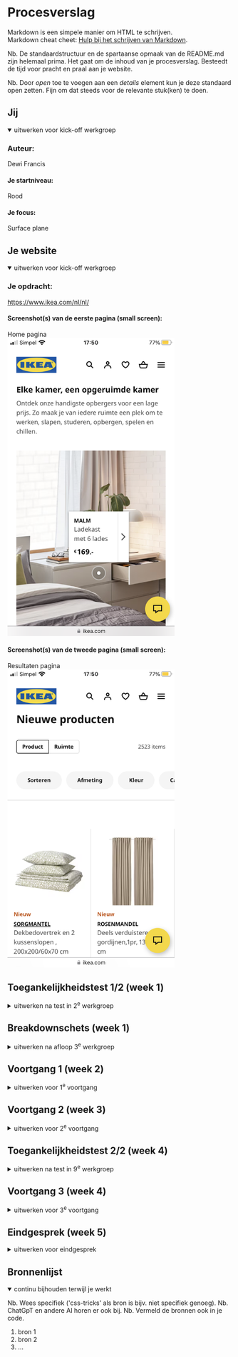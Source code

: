 # Procesverslag
Markdown is een simpele manier om HTML te schrijven.  
Markdown cheat cheet: [Hulp bij het schrijven van Markdown](https://github.com/adam-p/markdown-here/wiki/Markdown-Cheatsheet).

Nb. De standaardstructuur en de spartaanse opmaak van de README.md zijn helemaal prima. Het gaat om de inhoud van je procesverslag. Besteedt de tijd voor pracht en praal aan je website.

Nb. Door *open* toe te voegen aan een *details* element kun je deze standaard open zetten. Fijn om dat steeds voor de relevante stuk(ken) te doen.





## Jij

<details open>
  <summary>uitwerken voor kick-off werkgroep</summary>

  ### Auteur:
  Dewi Francis

  #### Je startniveau:
  Rood

  #### Je focus:
  Surface plane
 
</details>





## Je website

<details open>
  <summary>uitwerken voor kick-off werkgroep</summary>

  ### Je opdracht:
  https://www.ikea.com/nl/nl/

  #### Screenshot(s) van de eerste pagina (small screen): 
  Home pagina  
  <img src="readme-images/ikeahome.PNG" width="375px" alt="Home pagina van de Ikea site">

  #### Screenshot(s) van de tweede pagina (small screen):
  Resultaten pagina  
  <img src="readme-images/ikearesultaten.PNG" width="375px" alt="Resulaten pagina van de Ikea site">
 
</details>



## Toegankelijkheidstest 1/2 (week 1)

<details>
  <summary>uitwerken na test in 2<sup>e</sup> werkgroep</summary>

  ### Bevindingen
  Lijst met je bevindingen die in de test naar voren kwamen:

<img src="readme-images/wcag1of5.JPG" width="375px" alt="checklist">
<img src="readme-images/wcag2of5.JPG" width="375px" alt="checklist">
<img src="readme-images/wcag3of5.JPG" width="375px" alt="checklist">
<img src="readme-images/wcag4of5.JPG" width="375px" alt="checklist">
<img src="readme-images/wcag5of5.JPG" width="375px" alt="checklist">


</details>



## Breakdownschets (week 1)

<details>
  <summary>uitwerken na afloop 3<sup>e</sup> werkgroep</summary>

  ### de hele pagina (Home pagina): 
  <img src="readme-images/schetsh1.JPG" width="375px" alt="breakdown van de hele pagina">
  <img src="readme-images/schetsh2.JPG" width="375px" alt="breakdown van de hele pagina">
  <img src="readme-images/schetsh3.JPG" width="375px" alt="breakdown van de hele pagina">
  <img src="readme-images/schetsh4.JPG" width="375px" alt="breakdown van de hele pagina">
  <img src="readme-images/schetsh5.JPG" width="375px" alt="breakdown van de hele pagina">

  ### dynamisch deel (klikbare img): 
  <img src="readme-images/schetsimg.JPG" width="375px" alt="breakdown van een dynamisch deel">

  ### wellicht nog een dynamisch deel (footer dropdown): 
  <img src="readme-images/schetsfooterdrowpdown.JPG" width="375px" alt="breakdown van nog een dynamisch deel">

  ### de hele pagina (Product pagina): 
  <img src="readme-images/schetsp1.JPG" width="375px" alt="breakdown van de hele pagina">
  <img src="readme-images/schetsp2.JPG" width="375px" alt="breakdown van de hele pagina">
  <img src="readme-images/schetsp3.JPG" width="375px" alt="breakdown van de hele pagina">

  ### dynamisch deel (productinformatie pop-up): 
  <img src="readme-images/schetsproductinfopopup.JPG" width="375px" alt="breakdown van een dynamisch deel">

  ### wellicht nog een dynamisch deel (beoordelingen pop-up): 
  <img src="readme-images/schetsbeoordelingen.JPG" width="375px" alt="breakdown van nog een dynamisch deel">

</details>





## Voortgang 1 (week 2)

<details>
  <summary>uitwerken voor 1<sup>e</sup> voortgang</summary>

  ### Stand van zaken
  hier dit ging goed & dit was lastig (neem ook screenshots op van delen van je website en code)

Het lastigste vind ik om de lay-out goed te krijgen. Ik merk dat ik zowel flex als grid best wel lastig vind en dat die dingen toepassen op mijn site ingewikkelder is dan de oefeningen erover maken. Verder ben ik ook gewoon nog niet heel ver. Mijn html is nog niet helemaal compleet en de code is over het algemeen nog een beetje rommelig. 

  ### Agenda voor meeting
  samen met je groepje opstellen

  | student 1      | student 2          | student 3    | student 4        |
  | ---            | ---                | ---          | ---              |
  | dit bespreken  | en dit             | en ik dit    | en dan ik dat    |
  | en dat ook nog | dit als er tijd is | nog een punt | dit wil ik zeker |
  | ...            | ...                | ...          | ...              |


  ### Verslag van meeting
  hier na afloop snel de uitkomsten van de meeting vastleggen

  - Header lay-out problemen opgelost
  - Html en css zien er netjes uit, goed gebruik gemaakt van nth-of-types
  - buttons uit header gehaald, omdat dat niet werkte
  - ...

</details>





## Voortgang 2 (week 3)

<details>
  <summary>uitwerken voor 2<sup>e</sup> voortgang</summary>

  ### Stand van zaken
  hier dit ging goed & dit was lastig (neem ook screenshots op van delen van je website en code)


  ### Agenda voor meeting
  samen met je groepje opstellen

  | student 1      | student 2          | student 3    | student 4        |
  | ---            | ---                | ---          | ---              |
  | dit bespreken  | en dit             | en ik dit    | en dan ik dat    |
  | en dat ook nog | dit als er tijd is | nog een punt | dit wil ik zeker |
  | ...            | ...                | ...          | ...              |


  ### Verslag van meeting
  hier na afloop snel de uitkomsten van de meeting vastleggen

  - Gebruik maken van Custom Properties
  - punt 2
  - nog een punt
- ...

</details>





## Toegankelijkheidstest 2/2 (week 4)

<details>
  <summary>uitwerken na test in 9<sup>e</sup> werkgroep</summary>

  ### Bevindingen
  Lijst met je bevindingen die in de test naar voren kwamen (geef ook aan wat er verbeterd is):

</details>





## Voortgang 3 (week 4)

<details>
  <summary>uitwerken voor 3<sup>e</sup> voortgang</summary>

  ### Stand van zaken
  hier dit ging goed & dit was lastig (neem ook screenshots op van delen van je website en code)


  ### Agenda voor meeting
  samen met je groepje opstellen

  | student 1      | student 2          | student 3    | student 4        |
  | ---            | ---                | ---          | ---              |
  | dit bespreken  | en dit             | en ik dit    | en dan ik dat    |
  | en dat ook nog | dit als er tijd is | nog een punt | dit wil ik zeker |
  | ...            | ...                | ...          | ...              |


  ### Verslag van meeting
  hier na afloop snel de uitkomsten van de meeting vastleggen

  - Dingen die vaker terug komen in styling meer algemeen stylen
  - specifieker dingen in css oproepen
  - de a's titels geven
  - horizontaal scrollen omzetten in carousel 

</details>





## Eindgesprek (week 5)

<details>
  <summary>uitwerken voor eindgesprek</summary>

  ### Je uitkomst - karakteristiek screenshots:
  <img src="readme-images/dummy-plaatje.jpg" width="375px" alt="uitomst opdracht 1">


  ### Dit ging goed/Heb ik geleerd: 
  Korte omschrijving met plaatjes

  <img src="readme-images/dummy-plaatje.jpg" width="375px" alt="top">


  ### Dit was lastig/Is niet gelukt:
  Korte omschrijving met plaatjes

  <img src="readme-images/dummy-plaatje.jpg" width="375px" alt="bummer">
</details>





## Bronnenlijst

<details open>
  <summary>continu bijhouden terwijl je werkt</summary>

  Nb. Wees specifiek ('css-tricks' als bron is bijv. niet specifiek genoeg). 
  Nb. ChatGpT en andere AI horen er ook bij.
  Nb. Vermeld de bronnen ook in je code.

  1. bron 1
  2. bron 2
  3. ...

</details>